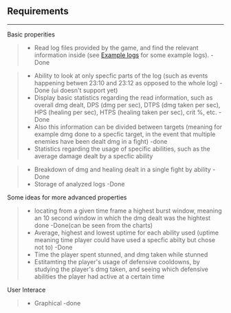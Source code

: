 ## Requirements

------------------------

Basic properities


   > - Read log files provided by the game, and find the relevant information inside (see [Example logs](documentation/Example-logs) for some example logs). -Done  

 > - Ability to look at only specfic parts of the log (such as events happening betwen 23:10 and 23:12 as opposed to the whole log)  -Done (ui doesn't support yet)    
 > - Display basic statistics regarding the read information, such as overall dmg dealt, DPS (dmg per sec), DTPS (dmg taken per sec), HPS (healing per sec), HTPS (healing taken per sec), crit %, etc.  -Done
 > - Also this information can be divided between targets (meaning for example dmg done to a specfic target, in the event that multiple enemies have been dealt dmg in a fight)  -done
 > - Statistics regarding the usage of specific abilities, such as the average damage dealt by a specfic ability  
 
 > - Breakdown of dmg and healing dealt in a single fight by ability  -Done
> - Storage of analyzed logs -Done

Some ideas for more advanced properties
> - locating from a given time frame a highest burst window, meaning an 10 second window in which the dmg dealt was the hightest done -Done(can be seen from the charts)
> - Average, highest and lowest uptime for each ability used (uptime meaning time player could have used a specfic abilty but chose not to) -Done
> - Time the player spent stunned, and dmg taken while stunned
> - Estitamting the player's usage of defensive cooldowns, by studying the player's dmg taken, and seeing which defensive abilities the player had active at a certain time  


User Interace
> - Graphical -done
